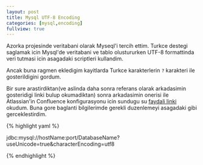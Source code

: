 ```yaml
---
layout: post
title: Mysql UTF-8 Encoding
categories: [mysql,encoding]
fullview: true
---
```


Azorka projesinde veritabani olarak Myseql'i tercih ettim. Turkce destegi saglamak icin Mysql'de veritabani ve tablo olustururken UTF-8 formattinda veri tutmasi icin asagadaki scriptleri kullandim.

<script src="https://gist.github.com/muzir/ce0d66f79ab8639a31fd.js"></script>

Ancak buna ragmen ekledigim kayitlarda Turkce karakterlerin `?` karakteri ile gosterildigini gordum.

 Bir sure arastirdiktan(ve aslinda daha sonra referans olarak arkadasimin gosteridigi linki bulup okumadiktan) sonra arkadasimin onerisi ile Atlassian'in Confluence konfigurasyonu icin sundugu su [faydali linki](https://confluence.atlassian.com/doc/confluence-administrator-s-guide/managing-confluence-data/database-configuration/configuring-database-character-encoding) okudum. Buna gore baglanti bilgilerimde gerekli duzenlemeyi asagadaki gibi gerceklestirdim.
 
 {% highlight yaml %}
 
 jdbc:mysql://hostName:port/DatabaseName?useUnicode=true&characterEncoding=utf8
 
 {% endhighlight %}  
